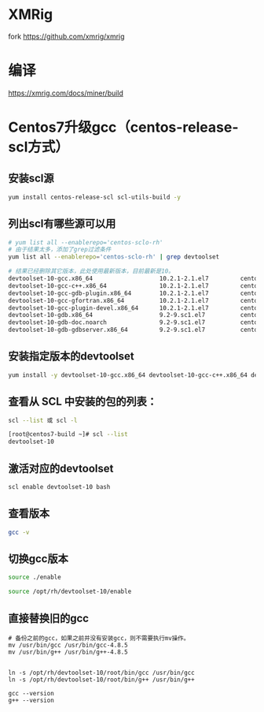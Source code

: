 # XMRig
fork https://github.com/xmrig/xmrig

# 编译
https://xmrig.com/docs/miner/build

# Centos7升级gcc（centos-release-scl方式）

## 安装scl源
```bash
yum install centos-release-scl scl-utils-build -y
```

## 列出scl有哪些源可以用
```bash
# yum list all --enablerepo='centos-sclo-rh'
# 由于结果太多，添加了grep过滤条件
yum list all --enablerepo='centos-sclo-rh' | grep devtoolset
```
```bash
# 结果已经删除其它版本，此处使用最新版本，目前最新是10。
devtoolset-10-gcc.x86_64                   10.2.1-2.1.el7         centos-sclo-rh
devtoolset-10-gcc-c++.x86_64               10.2.1-2.1.el7         centos-sclo-rh
devtoolset-10-gcc-gdb-plugin.x86_64        10.2.1-2.1.el7         centos-sclo-rh
devtoolset-10-gcc-gfortran.x86_64          10.2.1-2.1.el7         centos-sclo-rh
devtoolset-10-gcc-plugin-devel.x86_64      10.2.1-2.1.el7         centos-sclo-rh
devtoolset-10-gdb.x86_64                   9.2-9.sc1.el7          centos-sclo-rh
devtoolset-10-gdb-doc.noarch               9.2-9.sc1.el7          centos-sclo-rh
devtoolset-10-gdb-gdbserver.x86_64         9.2-9.sc1.el7          centos-sclo-rh
```

## 安装指定版本的devtoolset
```bash
yum install -y devtoolset-10-gcc.x86_64 devtoolset-10-gcc-c++.x86_64 devtoolset-10-gcc-gdb-plugin.x86_64
```
## 查看从 SCL 中安装的包的列表：
```bash
scl --list 或 scl -l

[root@centos7-build ~]# scl --list
devtoolset-10
```
## 激活对应的devtoolset
```bash
scl enable devtoolset-10 bash
```
## 查看版本
```bash
gcc -v
```
## 切换gcc版本
```bash
source ./enable

source /opt/rh/devtoolset-10/enable
```

## 直接替换旧的gcc
```
# 备份之前的gcc，如果之前并没有安装gcc，则不需要执行mv操作。
mv /usr/bin/gcc /usr/bin/gcc-4.8.5
mv /usr/bin/g++ /usr/bin/g++-4.8.5


ln -s /opt/rh/devtoolset-10/root/bin/gcc /usr/bin/gcc
ln -s /opt/rh/devtoolset-10/root/bin/g++ /usr/bin/g++

gcc --version
g++ --version

```
